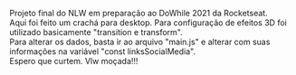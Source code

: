 Projeto final do NLW em preparação ao DoWhile 2021 da Rocketseat. <br>
Aqui foi feito um crachá para desktop. Para configuração de efeitos 3D foi utilizado basicamente "transition e transform". <br>
Para alterar os dados, basta ir ao arquivo "main.js" e alterar com suas informações na variável "const linksSocialMedia". <br>
Espero que curtem. Vlw moçada!!! <br>

